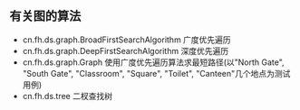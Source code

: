 ## 有关图的算法
* cn.fh.ds.graph.BroadFirstSearchAlgorithm
广度优先遍历
* cn.fh.ds.graph.DeepFirstSearchAlgorithm
深度优先遍历
* cn.fh.ds.graph.Graph
使用广度优先遍历算法求最短路径(以"North Gate", "South Gate", "Classroom", "Square", "Toilet", "Canteen"几个地点为测试用例)
* cn.fh.ds.tree
二杈查找树

